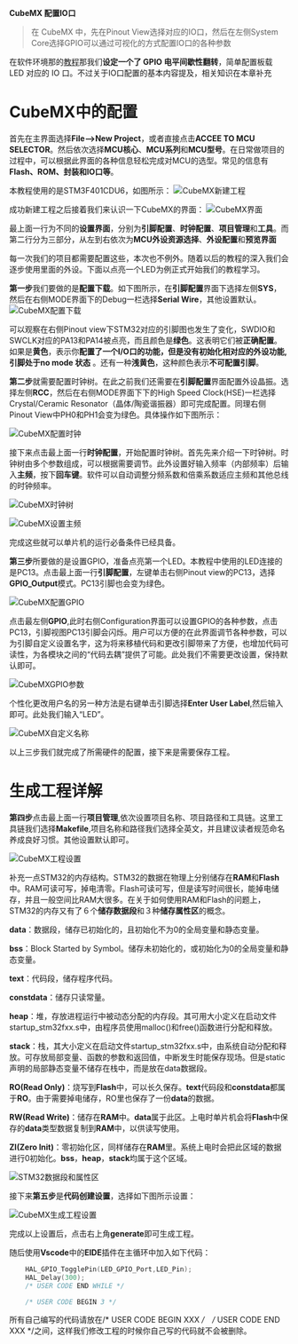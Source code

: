 **CubeMX 配置IO口**

>在 CubeMX 中，先在Pinout View选择对应的IO口，然后在左侧System Core选择GPIO可以通过可视化的方式配置IO口的各种参数

在软件环境那的[教程](../软件环境/创建一个工程.md)那我们**设定一个了 GPIO 电平间歇性翻转**，简单配置板载 LED 对应的 IO 口。不过关于IO口配置的基本内容提及，相关知识在本章补充

# CubeMX中的配置

首先在主界面选择**File-->New Project**，或者直接点击**ACCEE TO MCU SELECTOR**。然后依次选择**MCU核心**、**MCU系列**和**MCU型号**。在日常做项目的过程中，可以根据此界面的各种信息轻松完成对MCU的选型。常见的信息有**Flash、ROM、封装和IO口等**。

本教程使用的是STM3F401CDU6，如图所示：
![CubeMX新建工程](assets\CubeMX新建工程.png)


成功新建工程之后接着我们来认识一下CubeMX的界面：
![CubeMX界面](assets\CubeMX界面.png)

最上面一行为不同的**设置界面**，分别为**引脚配置**、**时钟配置**、**项目管理**和**工具**。而第二行分为三部分，从左到右依次为**MCU外设资源选择**、**外设配置**和**预览界面**

每一次我们的项目都需要配置这些，本次也不例外。随着以后的教程的深入我们会逐步使用里面的外设。下面以点亮一个LED为例正式开始我们的教程学习。

**第一步**我们要做的是**配置下载**。如下图所示，在**引脚配置**界面下选择左侧**SYS**，然后在右侧MODE界面下的Debug一栏选择**Serial Wire**，其他设置默认。
![CubeMX配置下载](assets\CubeMX配置下载.png)

可以观察在右侧Pinout view下STM32对应的引脚图也发生了变化，SWDIO和SWCLK对应的PA13和PA14被点亮，而且颜色是**绿色**。这表明它们被**正确配置**。如果是**黄色**，表示你**配置了一个I/O口的功能，但是没有初始化相对应的外设功能,引脚处于no mode 状态** 。还有一种**浅黄色**，这种颜色表示**不可配置引脚**。  

**第二步**就需要配置时钟树。在此之前我们还需要在**引脚配置**界面配置外设晶振。选择左侧**RCC**，然后在右侧MODE界面下下的High Speed Clock(HSE)一栏选择Crystal/Ceramic Resonator（晶体/陶瓷谐振器）即可完成配置。同理右侧Pinout View中PH0和PH1会变为绿色。具体操作如下图所示：

![CubeMX配置时钟](assets\CubeMX配置时钟.png)

接下来点击最上面一行**时钟配置**，开始配置时钟树。首先先来介绍一下时钟树。时钟树由多个参数组成，可以根据需要调节。此外设置好输入频率（内部频率）后输入**主频**，按下**回车键**。软件可以自动调整分频系数和倍乘系数适应主频和其他总线的时钟频率。

![CubeMX时钟树](assets\CubeMX时钟树.png)

![CubeMX设置主频](assets\CubeMX设置主频.png)

完成这些就可以单片机的运行必备条件已经具备。

**第三步**所要做的是设置GPIO，准备点亮第一个LED。本教程中使用的LED连接的是PC13。点击最上面一行**引脚配置**，左键单击右侧Pinout view的PC13，选择**GPIO_Output**模式。PC13引脚也会变为绿色。

![CubeMX配置GPIO](assets\CubeMX配置GPIO.png)

点击最左侧**GPIO**,此时右侧Configuration界面可以设置GPIO的各种参数，点击PC13，引脚视图PC13引脚会闪烁。用户可以方便的在此界面调节各种参数，可以为引脚自定义设置名字，这为将来移植代码和更改引脚带来了方便，也增加代码可读性，为各模块之间的“代码去耦”提供了可能。此处我们不需要更改设置，保持默认即可。

![CubeMXGPIO参数](assets\CubeMXGPIO参数.png)

个性化更改用户名的另一种方法是右键单击引脚选择**Enter User Label**,然后输入即可。此处我们输入“LED”。

![CubeMX自定义名称](assets\CubeMX自定义名称.png)

以上三步我们就完成了所需硬件的配置，接下来是需要保存工程。

# 生成工程详解

**第四步**点击最上面一行**项目管理**,依次设置项目名称、项目路径和工具链。这里工具链我们选择**Makefile**,项目名称和路径我们选择全英文，并且建议读者规范命名养成良好习惯。其他设置默认即可。

![CubeMX工程设置](assets\CubeMX工程设置.png)

补充一点STM32的内存结构。STM32的数据在物理上分别储存在**RAM**和**Flash**中。RAM可读可写，掉电清零。Flash可读可写，但是读写时间很长，能掉电储存，并且一般空间比RAM大很多。在关于如何使用RAM和Flash的问题上，STM32的内存又有了６个**储存数据段**和３种**储存属性区**的概念。

**data**：数据段，储存已初始化的，且初始化不为0的全局变量和静态变量。

**bss**：Block Started by Symbol。储存未初始化的，或初始化为0的全局变量和静态变量。

**text**：代码段，储存程序代码。

**constdata**：储存只读常量。

**heap**：堆，存放进程运行中被动态分配的内存段。其可用大小定义在启动文件startup_stm32fxx.s中，由程序员使用malloc()和free()函数进行分配和释放。

**stack**：栈，其大小定义在启动文件startup_stm32fxx.s中，由系统自动分配和释放。可存放局部变量、函数的参数和返回值，中断发生时能保存现场。但是static声明的局部静态变量不储存在栈中，而是放在data数据段。

**RO(Read Only)**：烧写到**Flash**中，可以长久保存。**text**代码段和**constdata**都属于**RO**。由于需要掉电储存，RO里也保存了一份**data**的数据。

**RW(Read Write)**：储存在**RAM**中。**data**属于此区。上电时单片机会将**Flash**中保存的**data**类型数据复制到**RAM**中，以供读写使用。

**ZI(Zero Init)**：零初始化区，同样储存在**RAM**里。系统上电时会把此区域的数据进行0初始化。**bss**，**heap**，**stack**均属于这个区域。

![STM32数据段和属性区](assets\STM32数据段和属性区.png)

接下来**第五步**是**代码创建设置**，选择如下图所示设置：

![CubeMX生成工程设置](assets\CubeMX生成工程设置.png)

完成以上设置后，点击右上角**generate**即可生成工程。

随后使用**Vscode**中的**EIDE**插件在主循环中加入如下代码：
```c
    HAL_GPIO_TogglePin(LED_GPIO_Port,LED_Pin);
    HAL_Delay(300);
    /* USER CODE END WHILE */

    /* USER CODE BEGIN 3 */
```
所有自己编写的代码请放在/* USER CODE BEGIN XXX */　/* USER CODE END XXX */之间，这样我们修改工程的时候你自己写的代码就不会被删除。
